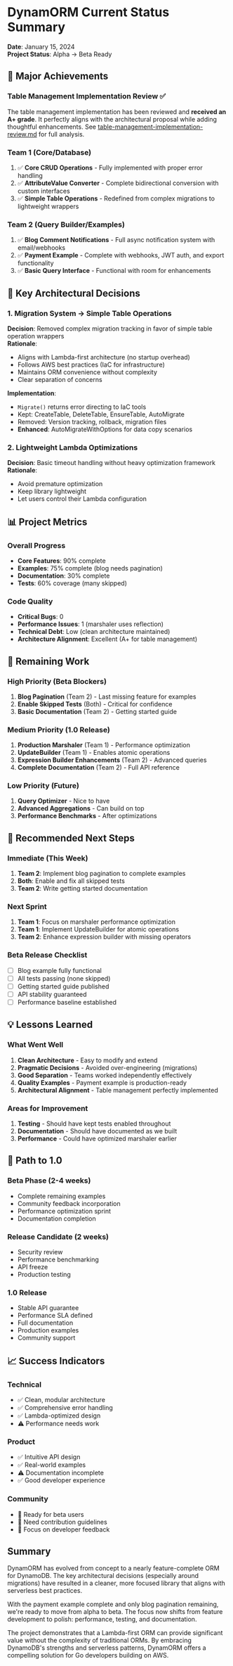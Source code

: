 # DynamORM Current Status Summary

**Date**: January 15, 2024  
**Project Status**: Alpha → Beta Ready

## 🎉 Major Achievements

### Table Management Implementation Review ✅
The table management implementation has been reviewed and **received an A+ grade**. It perfectly aligns with the architectural proposal while adding thoughtful enhancements. See [table-management-implementation-review.md](./table-management-implementation-review.md) for full analysis.

### Team 1 (Core/Database)
1. ✅ **Core CRUD Operations** - Fully implemented with proper error handling
2. ✅ **AttributeValue Converter** - Complete bidirectional conversion with custom interfaces
3. ✅ **Simple Table Operations** - Redefined from complex migrations to lightweight wrappers

### Team 2 (Query Builder/Examples)
1. ✅ **Blog Comment Notifications** - Full async notification system with email/webhooks
2. ✅ **Payment Example** - Complete with webhooks, JWT auth, and export functionality
3. ✅ **Basic Query Interface** - Functional with room for enhancements

## 🔑 Key Architectural Decisions

### 1. Migration System → Simple Table Operations
**Decision**: Removed complex migration tracking in favor of simple table operation wrappers  
**Rationale**:
- Aligns with Lambda-first architecture (no startup overhead)
- Follows AWS best practices (IaC for infrastructure)
- Maintains ORM convenience without complexity
- Clear separation of concerns

**Implementation**:
- `Migrate()` returns error directing to IaC tools
- Kept: CreateTable, DeleteTable, EnsureTable, AutoMigrate
- Removed: Version tracking, rollback, migration files
- **Enhanced**: AutoMigrateWithOptions for data copy scenarios

### 2. Lightweight Lambda Optimizations
**Decision**: Basic timeout handling without heavy optimization framework  
**Rationale**:
- Avoid premature optimization
- Keep library lightweight
- Let users control their Lambda configuration

## 📊 Project Metrics

### Overall Progress
- **Core Features**: 90% complete
- **Examples**: 75% complete (blog needs pagination)
- **Documentation**: 30% complete
- **Tests**: 60% coverage (many skipped)

### Code Quality
- **Critical Bugs**: 0
- **Performance Issues**: 1 (marshaler uses reflection)
- **Technical Debt**: Low (clean architecture maintained)
- **Architecture Alignment**: Excellent (A+ for table management)

## 🚧 Remaining Work

### High Priority (Beta Blockers)
1. **Blog Pagination** (Team 2) - Last missing feature for examples
2. **Enable Skipped Tests** (Both) - Critical for confidence
3. **Basic Documentation** (Team 2) - Getting started guide

### Medium Priority (1.0 Release)
1. **Production Marshaler** (Team 1) - Performance optimization
2. **UpdateBuilder** (Team 1) - Enables atomic operations
3. **Expression Builder Enhancements** (Team 2) - Advanced queries
4. **Complete Documentation** (Team 2) - Full API reference

### Low Priority (Future)
1. **Query Optimizer** - Nice to have
2. **Advanced Aggregations** - Can build on top
3. **Performance Benchmarks** - After optimizations

## 🎯 Recommended Next Steps

### Immediate (This Week)
1. **Team 2**: Implement blog pagination to complete examples
2. **Both**: Enable and fix all skipped tests
3. **Team 2**: Write getting started documentation

### Next Sprint
1. **Team 1**: Focus on marshaler performance optimization
2. **Team 1**: Implement UpdateBuilder for atomic operations
3. **Team 2**: Enhance expression builder with missing operators

### Beta Release Checklist
- [ ] Blog example fully functional
- [ ] All tests passing (none skipped)
- [ ] Getting started guide published
- [ ] API stability guaranteed
- [ ] Performance baseline established

## 💡 Lessons Learned

### What Went Well
1. **Clean Architecture** - Easy to modify and extend
2. **Pragmatic Decisions** - Avoided over-engineering (migrations)
3. **Good Separation** - Teams worked independently effectively
4. **Quality Examples** - Payment example is production-ready
5. **Architectural Alignment** - Table management perfectly implemented

### Areas for Improvement
1. **Testing** - Should have kept tests enabled throughout
2. **Documentation** - Should have documented as we built
3. **Performance** - Could have optimized marshaler earlier

## 🚀 Path to 1.0

### Beta Phase (2-4 weeks)
- Complete remaining examples
- Community feedback incorporation
- Performance optimization sprint
- Documentation completion

### Release Candidate (2 weeks)
- Security review
- Performance benchmarking
- API freeze
- Production testing

### 1.0 Release
- Stable API guarantee
- Performance SLA defined
- Full documentation
- Production examples
- Community support

## 📈 Success Indicators

### Technical
- ✅ Clean, modular architecture
- ✅ Comprehensive error handling
- ✅ Lambda-optimized design
- ⚠️ Performance needs work

### Product
- ✅ Intuitive API design
- ✅ Real-world examples
- ⚠️ Documentation incomplete
- ✅ Good developer experience

### Community
- 🔄 Ready for beta users
- 📝 Need contribution guidelines
- 🎯 Focus on developer feedback

## Summary

DynamORM has evolved from concept to a nearly feature-complete ORM for DynamoDB. The key architectural decisions (especially around migrations) have resulted in a cleaner, more focused library that aligns with serverless best practices.

With the payment example complete and only blog pagination remaining, we're ready to move from alpha to beta. The focus now shifts from feature development to polish: performance, testing, and documentation.

The project demonstrates that a Lambda-first ORM can provide significant value without the complexity of traditional ORMs. By embracing DynamoDB's strengths and serverless patterns, DynamORM offers a compelling solution for Go developers building on AWS. 